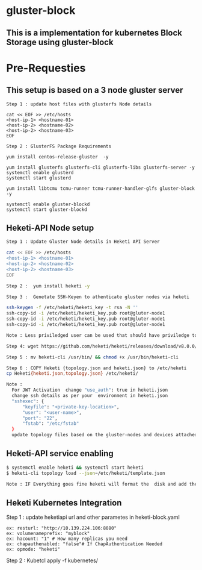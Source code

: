 # gluster-block

## This is a implementation for kubernetes Block Storage using gluster-block

# Pre-Requesties 
## This setup is based on a 3 node gluster server

```
Step 1 : update host files with glusterfs Node details

cat << EOF >> /etc/hosts
<host-ip-1> <hostname-01>
<host-ip-2> <hostname-02>
<host-ip-2> <hostname-03>
EOF

Step 2 : GlusterFS Package Requirements

yum install centos-release-gluster  -y

yum install glusterfs glusterfs-cli glusterfs-libs glusterfs-server -y
systemctl enable glusterd
systemctl start glusterd

yum install libtcmu tcmu-runner tcmu-runner-handler-glfs gluster-block -y

systemctl enable gluster-blockd
systemctl start gluster-blockd

```

## Heketi-API Node setup

``` bash
Step 1 : Update Gluster Node details in Heketi API Server

cat << EOF >> /etc/hosts
<host-ip-1> <hostname-01>
<host-ip-2> <hostname-02>
<host-ip-2> <hostname-03>
EOF

Step 2 :  yum install heketi -y

Step 3 :  Genetate SSH-Keyen to athenticate gluster nodes via heketi

ssh-keygen -f /etc/heketi/heketi_key -t rsa -N ''
ssh-copy-id -i /etc/heketi/heketi_key.pub root@gluter-node1
ssh-copy-id -i /etc/heketi/heketi_key.pub root@gluter-node1
ssh-copy-id -i /etc/heketi/heketi_key.pub root@gluter-node1

Note : Less priviledged user can be used that should have priviledge to run gluster and lvm commands 

Step 4: wget https://github.com/heketi/heketi/releases/download/v8.0.0/heketi-v8.0.0.linux.amd64.tar.gz && tar xvzf heketi-client-v8.0.0.linux.amd64.tar.gz --strip=2 heketi-client/bin/heketi-cli 

Step 5 : mv heketi-cli /usr/bin/ && chmod +x /usr/bin/heketi-cli

Step 6 : COPY Heketi {topology.json and heketi.json} to /etc/heketi
cp Heketi{heketi.json,topology.json} /etc/heketi/

Note : 
  For JWT Activation  change "use_auth": true in heketi.json
  change ssh details as per your  environment in heketi.json
  "sshexec": {
      "keyfile": "<private-key-location>",
      "user": "<user-name>",
      "port": "22",
      "fstab": "/etc/fstab"
  }
  update topology files based on the gluster-nodes and devices attached to your system

```

## Heketi-API service enabling

``` bash
$ systemctl enable heketi && systemctl start heketi
$ heketi-cli topology load --json=/etc/heketi/template.json

Note : IF Everything goes fine heketi will format the  disk and add them to gluster in brick format
```

## Heketi Kubernetes Integration

Step 1 : update heketiapi url and other parametes in heketi-block.yaml
```
ex: resturl: "http://10.139.224.106:8080"
ex: volumenameprefix: "myblock"
ex: hacount: "1" # How many replicas you need
ex: chapauthenabled: "false"# If ChapAuthentication Needed
ex: opmode: "heketi"
```
Step 2 : Kubetcl apply -f kubernetes/